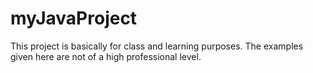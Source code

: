 # myJavaProject
This project is basically for class and learning purposes. The examples given here are not of a high professional level.
